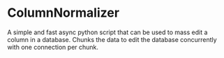 # ColumnNormalizer
A simple and fast async python script that can be used to mass edit a column in a database.
Chunks the data to edit the database concurrently with one connection per chunk.
